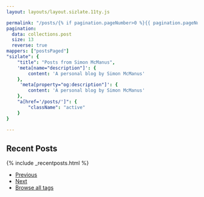```yaml
---
layout: layouts/layout.sizlate.11ty.js

permalink: "/posts/{% if pagination.pageNumber>0 %}{{ pagination.pageNumber | plus: 1 }}{% endif %}/"
pagination:
  data: collections.post
  size: 13
  reverse: true
mappers: ["postsPaged"]
"sizlate": {
    "title": "Posts from Simon McManus",
    'meta[name="description"]': {
        content: 'A personal blog by Simon McManus'
    },
     'meta[property="og:description"]': {
        content: 'A personal blog by Simon McManus'
    },
    "a[href='/posts/']": {
        "className": "active"
    }
}

---
```

<div class="contained">
    <h2>Recent Posts</h2>
    {% include _recentposts.html %}
</div>
<ul>
    <li><a class="previous" href="">Previous</a></li>
    <li><a class="next" href="">Next</a></li>
    <li><a href="/tag-list">Browse all tags</a></li>
</ul>
